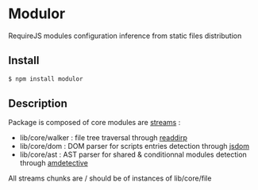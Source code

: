 # Modulor

RequireJS modules configuration inference from static files distribution

## Install

```bash
$ npm install modulor
```

## Description

Package is composed of core modules are [streams](https://nodejs.org/api/stream.html) :
- lib/core/walker : file tree traversal through [readdirp](https://github.com/thlorenz/readdirp)
- lib/core/dom : DOM parser for scripts entries detection through [jsdom](https://github.com/tmpvar/jsdom)
- lib/core/ast : AST parser for shared & conditionnal modules detection through [amdetective](https://github.com/mixu/amdetective)

All streams chunks are / should be of instances of lib/core/file